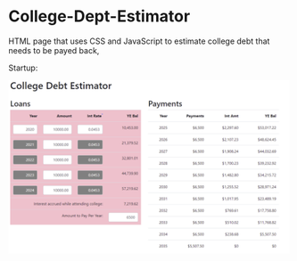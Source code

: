 # College-Dept-Estimator
HTML page that uses CSS and JavaScript to estimate college debt that needs to be payed back, 

Startup:

![Startup](Images/Picture1.png)
